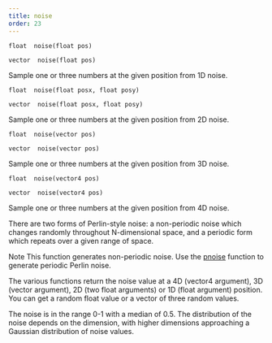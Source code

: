```yaml
---
title: noise
order: 23
---
```

`float  noise(float pos)`

`vector  noise(float pos)`

Sample one or three numbers at the given position from 1D noise.

`float  noise(float posx, float posy)`

`vector  noise(float posx, float posy)`

Sample one or three numbers at the given position from 2D noise.

`float  noise(vector pos)`

`vector  noise(vector pos)`

Sample one or three numbers at the given position from 3D noise.

`float  noise(vector4 pos)`

`vector  noise(vector4 pos)`

Sample one or three numbers at the given position from 4D noise.

There are two forms of Perlin-style noise: a non-periodic noise which
changes randomly throughout N-dimensional space, and a periodic form
which repeats over a given range of space.

Note
This function generates non-periodic noise. Use the
[pnoise](pnoise.html "There are two forms of Perlin-style noise: a non-periodic noise which
changes randomly throughout N-dimensional space, and a periodic form
which repeats over a given range of space.") function to generate periodic Perlin noise.

The various functions return the noise value at a 4D (vector4 argument),
3D (vector argument), 2D (two float arguments) or 1D (float argument)
position. You can get a random float value or a vector of three random
values.

The noise is in the range 0-1 with a median of 0.5. The distribution of
the noise depends on the dimension, with higher dimensions approaching a
Gaussian distribution of noise values.
